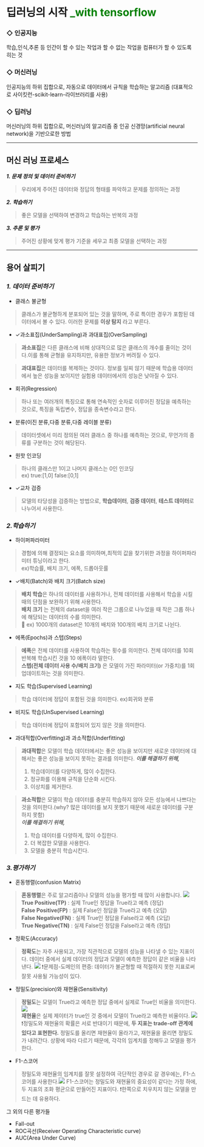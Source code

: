 # **딥러닝의 시작 <span style="color:green">_with tensorflow</span>**

 ### **◇ 인공지능**
학습,인식,추론 등 인간이 할 수 있는 작업과 할 수 없는 작업을 컴퓨터가 할 수 있도록 히는 것   

 ### **◇ 머신러닝** 
 인공지능의 하위 집합으로, 자동으로 데이터에서 규칙을 학습하는 알고리즘 (대표적으로 사이킷런-scikit-learn-라이브러리를 사용)   

 ### **◇ 딥러닝**  
 머신러닝의 하위 집합으로, 머신러닝의 알고리즘 중 인공 신경망(artificial neural network)을 기반으로한 방법
   
---
## **머신 러닝 프로세스**

***1. 문제 정의 및 데이터 준비하기***  
 >우리에게 주어진 데이터와 정답의 형태를 파악하고 문제를 정의하는 과정

***2. 학습하기***
> 좋은 모델을 선택하여 변경하고 학습하는 반복의 과정

***3. 추론 및 평가***
> 주어진 상황에 맞게 평가 기준을 세우고 최종 모델을 선택하는 과정

---

## **용어 살피기**

### ***1. 데이터 준비하기***
- 클래스 불균형   
> 클래스가 불균형하게 분포되어 있는 것을 말하며, 주로 특이한 경우가 포함된 데이터에서 볼 수 있다. 이러한 문제를 **이상 탐지** 라고 부른다.
- ✓과소표집(UnderSampling)과 과대표집(OverSampling)
> **과소표집**은 다른 클래스에 비해 상대적으로 많은 클래스의 개수를 줄이는 것이다.이를 통해 균형을 유지하지만, 유용한 정보가 버려질 수 있다.

> **과대표집**은 데이터를 복제하는 것이다. 정보를 일찌 않기 때문에 학습용 데이터에서 높은 성능을 보이지만 실험용 데이터에서의 성능은 낮아질 수 있다.
- 회귀(Regression)
> 하나 또는 여러개의 특징으로 통해 연속적인 숫자로 이루어진 정답을 예측하는 것으로, 특징을 독립변수, 정답을 종속변수라고 한다.
- 분류(이진 분류,다중 분류,다중 레이블 분류)
> 데이터셋에서 미리 정의된 여러 클래스 중 하나를 예측하는 것으로, 무언가의 종류를 구분하는 것이 해당된다.
- 원핫 인코딩
> 하나의 클래스만 1이고 나머지 클래스는 0인 인코딩  
ex) true:[1,0] 
false:[0,1]
- ✓교차 검증
> 모델의 타당성을 검증하는 방법으로, **학습데이터**, **검증 데이터**, **테스트 데이터**로 나누어서 사용한다.

### ***2.학습하기***
- 하이퍼파라미터
> 경험에 의해 결정되는 요소를 의미하며,최적의 값을 찾기위한 과정을 하이퍼파라미터 튜닝이라고 한다.  
ex)학습률, 배치 크기, 에폭, 드롭아웃률
- ✓배치(Batch)와 배치 크기(Batch size)
> **배치 학습**은 하나의 데이터를 사용하거나, 전체 데이터를 사용해서 학습을 시킬 때의 단점을 보완하기 위해 사용한다.<br>
**배치 크기** 는 전체의 dataset을 여러 작은 그룹으로 나누었을 때 작은 그룹 하나에 해당되는 데이터의 수를 의미한다.  
🔎 ex) 1000개의 dataset은 10개의 배치와 100개의 배치 크기로 나뉜다.
- 에폭(Epochs)과 스텝(Steps)
> **에폭**은 전체 데이터를 사용하여 학습하는 횟수를 의미한다. 전체 데이터를 10회 반복해 학습시킨 것을 10 에폭이라 말한다.  
**스텝(전체 데이터 사용 수/배치 크기)** 은 모델이 가진 파라미터(or 가중치)를 1회 업데이트하는 것을 의미한다.
- 지도 학습(Supervised Learning)
> 학습 데이터에 정답이 포함된 것을 의미한다.
ex)회귀와 분류
- 비지도 학습(UnSupervised Learning)
>학습 데이터에 정답이 포함되어 있지 않은 것을 의미한다.
- 과대적합(Overfitting)과 과소적합(Underfitting)
> **과대적합**은 모델이 학습 데이터에서는 좋은 성능을 보이지만 새로운 데이터에 대해서는 좋은 성능을 보이지 못하는 결과를 의미한다.
***이를 해결하기 위해,***
>1. 학습데이터를 다양하게, 많이 수집한다.
>2. 정규화를 이용해 규칙을 단순화 시킨다.
>3. 이상치를 제거한다.

>**과소적합**은 모델이 학습 데이터를 충분히 학습하지 않아 모든 성능에서 나쁘다는 것을 의미한다.(why? 많은 데이터를 보지 못했기 때문에 새로운 데이터를 구분하지 못함)    
***이를 해결하기 위해,***  
>1. 학습 데이터를 다양하게, 많이 수집한다.
>2. 더 복잡한 모델을 사용한다.
>3. 모델을 충분히 학습시킨다.

### ***3.평가하기***
- 혼동행렬(confusion Matrix)
> **혼동행렬**은 주로 알고리즘이나 모델의 성능을 평가할 때 많이 사용합니다.
![](./images/2022-05-08-17-20-09.png)
**True Positive(TP)** : 실제 True인 정답을 True라고 예측 (정답)   
**False Positive(FP)** : 실제 False인 정답을 True라고 예측 (오답)   
**False Negative(FN)** : 실제 True인 정답을 False라고 예측 (오답)   
**True Negative(TN)** : 실제 False인 정답을 False라고 예측 (정답) 
- 정확도(Accuracy)
> **정확도**는 자주 사용되고, 가장 직관적으로 모델의 성능을 나타낼 수 있는 지표이다. 데이터 중에서 실제 데이터의 정답과 모델이 예측한 정답이 같은 비율을 나타낸다. 
![](./images/2022-05-08-17-21-13.png)
❗️문제점-도메인의 편증: 데이터가 불균형할 때 적절하지 못한 지표로써 잘못 사용될 가능성이 있다.
- 정밀도(precision)와 재현율(Sensitivity)
>**정밀도**는 모델이 True라고 예측한 정답 중에서 실제로 True인 비율을 의미한다.
![](./images/2022-05-08-17-26-54.png)    
>**재현율**은 실제 제이터가 true인 것 중에서 모델이 True라고 예측한 비율이다. 
![](./images/2022-05-08-17-29-37.png)   
❗️정밀도와 재현율의 확률은 서로 반대이기 때문에, **두 지표는 trade-off 관계에 있다고 표현한다.** 정밀도를 올리면 재현율이 올라가고, 재현율을 올리면 정밀도가 내려간다. 상황에 따라 다르기 때문에, 각각의 임계치를 정해두고 모델을 평가한다.
- F1-스코어
> 정밀도와 재현율의 임계치를 잘못 설정하여 극단적인 경우로 갈 경우에는, F1-스코어를 사용한다.![](./images/2022-05-08-17-39-28.png)
F1-스코어는 정밀도와 재현율의 중요성이 같다는 가정 하에, 두 지표의 조화 평균으로 만들어진 지표이다.
❗️한쪽으로 치우치지 않는 모델을 만드는 데 유용하다.   

그 외의 다른 평가들
- Fall-out
- ROC곡선(Receiver Operating Characteristic curve)
- AUC(Area Under Curve)
